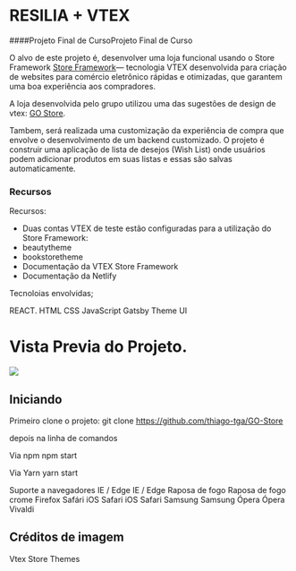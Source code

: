 # RESILIA + VTEX

####Projeto Final de CursoProjeto Final de Curso

O alvo de este projeto é, desenvolver uma loja funcional usando o Store Framework [Store Framework](https://github.com/vtex/faststore "Store Framework")— tecnologia
VTEX desenvolvida para criação de websites para comércio eletrônico rápidas e
otimizadas, que garantem uma boa experiência aos compradores.

A loja desenvolvida pelo grupo utilizou uma das sugestões de design
de vtex: [GO Store](https://www.figma.com/file/V8JMmf2csPbFQZZp6CeYmm/?node-id=664%3A4 "GO Store").

Tambem, será realizada uma customização da experiência de compra que envolve o desenvolvimento de
um backend customizado. O projeto é construir uma aplicação de lista de desejos
(Wish List) onde usuários podem adicionar produtos em suas listas e essas são
salvas automaticamente.

### Recursos

Recursos:

- Duas contas VTEX de teste estão configuradas para a utilização do Store
  Framework:
- beautytheme
- bookstoretheme
- Documentação da VTEX Store Framework
- Documentação da Netlify

Tecnoloias envolvidas;

REACT.
HTML
CSS
JavaScript
Gatsby
Theme UI

# Vista Previa do Projeto.

![](https://s3-alpha-sig.figma.com/img/cf9a/6c3a/ebeb551e3783f95558a6f0c8257b9e5f?Expires=1617580800&Signature=NlIALhzVLPOxvpU6EWD0-R2Nh8T0VD~xgIAJigrO8yMnBebXWkg~xcOusOwxP6o6XmFLtfsiA~UoCdWbOYO5k8Im7TVClvcmmVw6BTKSAR7UGmtup2s8yHAq3vcTO9c24osO86Mzda-lJIbPFAEluin6YctrRYQs0sCPjso7vuqqyZNOtY3~Q0--Na72I6jEl1H20rpAJGMhz~rm9zSWgdxBa1UbeOkaUBY5yFHCxbn29vedrT1V69qtsJRasR7EIlRHc08x~jDFD6fDyEpu1oeQ0zJ5ihUqB2Rls1RtIgEwn-ll8aZj~J-DWiPK2kH7v-EVKCQTnGqlLnNpDSj9vQ__&Key-Pair-Id=APKAINTVSUGEWH5XD5UA)

## Iniciando

Primeiro clone o projeto:
git clone https://github.com/thiago-tga/GO-Store

depois na linha de comandos

Via npm
npm start

Via Yarn
yarn start

Suporte a navegadores
IE / Edge
IE / Edge
Raposa de fogo
Raposa de fogo
crome
Firefox
Safári iOS Safari
iOS Safari Samsung
Samsung Ópera
Ópera Vivaldi

## Créditos de imagem

Vtex Store Themes
